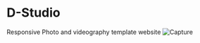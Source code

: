 # D-Studio
 Responsive Photo and videography template website
![Capture](https://user-images.githubusercontent.com/98265628/222483929-98444c29-54f6-46d4-b715-d5c727dc8531.JPG)


